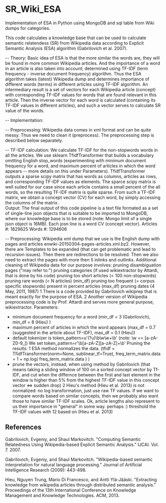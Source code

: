 # SR_Wiki_ESA
Implementation of ESA in Python using MongoDB and sql table from Wiki dumps for categories.

This code calculates a knowledge base that can be used to calculate semantic relatendess (SR) from Wikipedia data
according to Explicit Semantic Analysis (ESA) algorithm (Gabrilovich et al. 2007).

-- Theory:
Basic idea of ESA is that the more similar the words are, they will be found in more common Wikipedia articles.
And the importance of a word in an article is also taken into account; determined using TF-IDF (term frequency -
inverse document frequency) algorithm. Thus the ESA algorithm takes (latest) Wikipedia dump and determines
importance of different words (terms) in different articles using TF-IDF algorithm. An intermediary result is a set
of vectors for each Wikipedia article (concept) with corresponding TF-IDF values for words that are found relevant
in this article. Then the inverse vector for each word is calculated (containing its TF-IDF values in different
articles), and such a vector serves to calculate SR value of the words. 


-- Implementation:

-- Preprocessing:
Wikipedia data comes in xml format and can be quite messy. Thus we need to clean it (preprocess).
The preprocessing step is described below separately.

-- TF-IDF calculation: 
We calculate TF-IDF for the non-stopwords words in all the articles. We use sklearn
TfidfTransformer that builds a vocabulary omitting English stop_words (experimenting with minimum document frequency
for a word, and maximum percent of articles in which the word appears -- more details on this under Parameters).
TfidfTransformer outputs a sparse scipy matrix that has words as columns, articles as rows, and corresponding TF-IDF
values as elements. The sparce scipy matrix is well suited for our case since each article contains a small percent
of the all words, so the resulting TF-IDF matrix is quite sparse. From such a TF-IDF matrix, we obtain a concept
vector (CV) for each word, by simply accessing the columns of the matrix.  
Output: The final output of this code pipeline is a text file formated as a set of single-line json objects that is
suitable to be imported to MongoDB, where our knowledge base is to be stored (note: Mongo limit of a single json
object is 16MB). Each josn line is a word CV (concept vector).
Articles #:  1829625
Words #:  1294606

-- Preprocessing:
Wikipedia xml dump that we use is the English dump with pages and articles enwiki-20150304-pages-articles.xml.bz2.
However, there are Templates to be expanded (that can get problematic and lead to recursion issues). Then there are
redirections to be resolved. Then we also need to extract the pages with more then 5 inlinks and outlinks.
Additional cleaning of Wikipedia data for our purpose involves:
      pruning disambiguation pages ("may refer to:")
      pruning categories (if used wikiextractor by Attardi, that is done by his code)
      pruning too short articles (< 100 non-stopwords)
      pruning rare words (< N articles) (min_df)
      pruning too frequent (= corpus specific stopwords) present in percent articles (max_df)
      pruning dates (4 May, 2011, 1987)
1 There is a code provided by Gabrilovich wikiprep that is meant exactly for the purpose of ESA.
2 Another version of Wikipedia preprocessing code is by Prof. Attardi and serves more general purpose, wikiextractor.
Parameters:
- minimum document frequency for a word (min_df = 3 (Gabrilovich), min_df = 8 (Hieu) )
- maximum percent of articles in which the word appears (max_df = 0.7 (suggested in the article about TF-IDF), max_df = 0.1 (Hieu))
- default tokenizer is token_pattern=u'(?u)\b\w\w+\b'  (note: \w == [a-zA-Z0-9_])
We set token_pattern=r'\b[a-zA-Z][a-zA-Z]+\b'
Pruning the results:
1 ESA method normalizes the data. 
(tfidf = TfidfTransformer(norm=None, sublinear_tf=True), freq_term_matrix.data = 1 + np.log( freq_term_matrix.data ) )
- prune the vectors, instead, when using method by Gabrilovich (that means taking a sliding window of 100 on a sorted
concept vector by Tf-IDF, and cut when the differnce between the first and last element in the window is higher than
5% from the highest TF-IDF value in this concept vector <=> sudden drop)
2 Hieu's method (Hieu et al. 2013) is not normalized: no log transformation, just use raw TF values. 
If we want to compare words based on similar concepts, then we probably also want those to have similar TF-IDF scales. 
Ok, article lengths also represent to us their importance in "general" in some way. perhaps :) threshold the TF-IDF values with 12 based on (Hieu et al. 2013)

References
----------
Gabrilovich, Evgeniy, and Shaul Markovitch. "Computing Semantic Relatedness Using Wikipedia-based Explicit Semantic
Analysis." IJCAI. Vol. 7. 2007.

Gabrilovich, Evgeniy, and Shaul Markovitch. "Wikipedia-based semantic interpretation for natural language processing." Journal of Artificial Intelligence Research (2009): 443-498.

Hieu, Nguyen Trung, Mario Di Francesco, and Antti Ylä-Jääski. "Extracting knowledge from wikipedia articles through
distributed semantic analysis." Proceedings of the 13th International Conference on Knowledge Management and Knowledge Technologies. ACM, 2013.
